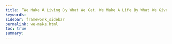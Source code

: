 ```yaml
---
title: “We Make A Living By What We Get. We Make A Life By What We Give.”
keywords:
sidebar: framework_sidebar
permalink: we-make.html
toc: true
summary:
---
```

